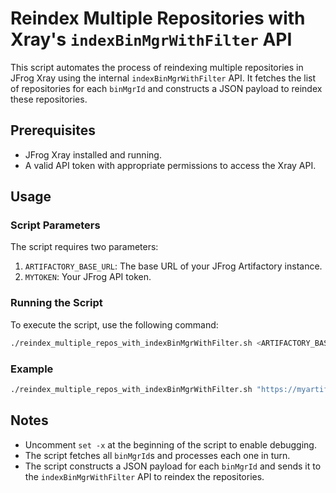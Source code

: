 
# Reindex Multiple Repositories with Xray's `indexBinMgrWithFilter` API

This script automates the process of reindexing multiple repositories in JFrog Xray using the internal `indexBinMgrWithFilter` API. It fetches the list of repositories for each `binMgrId` and constructs a JSON 
payload to reindex these repositories.

## Prerequisites

- JFrog Xray installed and running.
- A valid API token with appropriate permissions to access the Xray API.

## Usage

### Script Parameters

The script requires two parameters:
1. `ARTIFACTORY_BASE_URL`: The base URL of your JFrog Artifactory instance.
2. `MYTOKEN`: Your JFrog API token.

### Running the Script

To execute the script, use the following command:

```sh
./reindex_multiple_repos_with_indexBinMgrWithFilter.sh <ARTIFACTORY_BASE_URL> <MYTOKEN>
```

### Example

```sh
./reindex_multiple_repos_with_indexBinMgrWithFilter.sh "https://myartifactory.jfrog.io" "mytoken123"
```

## Notes

- Uncomment `set -x` at the beginning of the script to enable debugging.
- The script fetches all `binMgrId`s and processes each one in turn.
- The script constructs a JSON payload for each `binMgrId` and sends it to the `indexBinMgrWithFilter` API to reindex the repositories.

